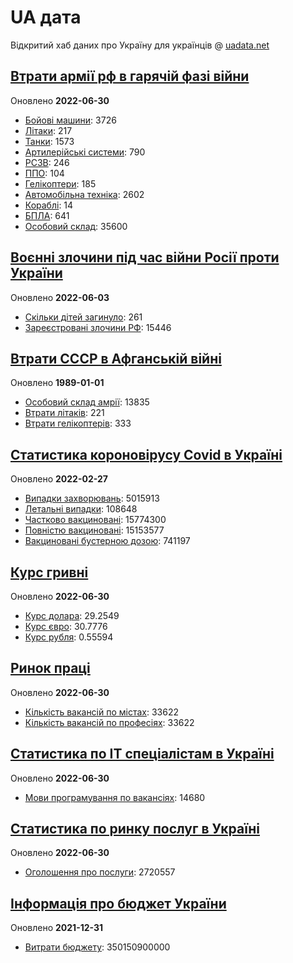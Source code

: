 # UA дата
Відкритий хаб даних про Україну для українців @ [uadata.net](https://uadata.net/)

## [Втрати армії рф в гарячій фазі війни](https://uadata.net/vtraty-rf.data)
Оновлено **2022-06-30**

- [Бойові машини](https://uadata.net/vtraty-rf:bbm.data): 3726
- [Літаки](https://uadata.net/vtraty-rf:planes.data): 217
- [Танки](https://uadata.net/vtraty-rf:tanks.data): 1573
- [Артилерійські системи](https://uadata.net/vtraty-rf:artilery.data): 790
- [РСЗВ](https://uadata.net/vtraty-rf:rszv.data): 246
- [ППО](https://uadata.net/vtraty-rf:ppo.data): 104
- [Гелікоптери](https://uadata.net/vtraty-rf:helicopters.data): 185
- [Автомобільна техніка](https://uadata.net/vtraty-rf:auto.data): 2602
- [Кораблі](https://uadata.net/vtraty-rf:ships.data): 14
- [БПЛА](https://uadata.net/vtraty-rf:bpla.data): 641
- [Особовий склад](https://uadata.net/vtraty-rf.data): 35600

## [Воєнні злочини під час війни Росії проти України](https://uadata.net/zlochiny-rf.data)
Оновлено **2022-06-03**

- [Скільки дітей загинуло](https://uadata.net/zlochiny-rf.data): 261
- [Зареєстровані злочини РФ](https://uadata.net/zlochiny-rf:registered-crimes.data): 15446

## [Втрати СССР в Афганській війні](https://uadata.net/vtraty-su-in-afgan.data)
Оновлено **1989-01-01**

- [Особовий склад амрії](https://uadata.net/vtraty-su-in-afgan.data): 13835
- [Втрати літаків](https://uadata.net/vtraty-su-in-afgan:soviet-aircraft-losses-in-afgan-war.data): 221
- [Втрати гелікоптерів](https://uadata.net/vtraty-su-in-afgan:soviet-helicopters-losses-in-afgan-war.data): 333

## [Статистика короновірусу Covid в Україні](https://uadata.net/corona.data)
Оновлено **2022-02-27**

- [Випадки захворювань](https://uadata.net/corona.data): 5015913
- [Летальні випадки](https://uadata.net/corona:totla-deaths.data): 108648
- [Частково вакциновані](https://uadata.net/corona:persons-vaccinated.data): 15774300
- [Повністю вакциновані](https://uadata.net/corona:persons-fully-vaccinated.data): 15153577
- [Вакциновані бустерною дозою](https://uadata.net/corona:persons-with-booster.data): 741197

## [Курс гривні](https://uadata.net/kurs-hryvni.data)
Оновлено **2022-06-30**

- [Курс долара](https://uadata.net/kurs-hryvni.data): 29.2549
- [Курс євро](https://uadata.net/kurs-hryvni:euro-to-hryvna.data): 30.7776
- [Курс рубля](https://uadata.net/kurs-hryvni:fubl-to-hryvna.data): 0.55594

## [Ринок праці](https://uadata.net/rynok-praci.data)
Оновлено **2022-06-30**

- [Кількість вакансій по містах](https://uadata.net/rynok-praci.data): 33622
- [Кількість вакансій по професіях](https://uadata.net/rynok-praci:positions.data): 33622

## [Статистика по ІТ спеціалістам в Україні](https://uadata.net/rozrobka-softu.data)
Оновлено **2022-06-30**

- [Мови програмування по вакансіях](https://uadata.net/rozrobka-softu.data): 14680

## [Статистика по ринку послуг в Україні](https://uadata.net/poslugy.data)
Оновлено **2022-06-30**

- [Оголошення про послуги](https://uadata.net/poslugy.data): 2720557

## [Інформація про бюджет України](https://uadata.net/budget.data)
Оновлено **2021-12-31**

- [Витрати бюджету](https://uadata.net/budget.data): 350150900000
